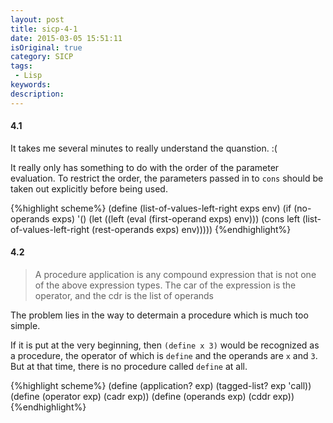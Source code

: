 ```yaml
---
layout: post
title: sicp-4-1
date: 2015-03-05 15:51:11
isOriginal: true
category: SICP
tags:
 - Lisp
keywords: 
description: 
---
```


#### 4.1

It takes me several minutes to really understand the quanstion. :(

It really only has something to do with the order of the parameter evaluation.
To restrict the order, the parameters passed in to `cons` should be taken out
explicitly before being used.

{%highlight scheme%}
(define (list-of-values-left-right exps env)
  (if (no-operands exps)
    '()
    (let ((left (eval (first-operand exps) env)))
      (cons left
            (list-of-values-left-right (rest-operands exps) env)))))
{%endhighlight%}

#### 4.2

>A procedure application is any compound expression that is not one of the above expression types. The car of the expression is the operator, and the cdr is the list of operands

The problem lies in the way to determain a procedure which is much too simple.

If it is put at the very beginning, then `(define x 3)` would be recognized as a procedure, the operator of which is
`define` and the operands are `x` and `3`. But at that time, there is no procedure called `define` at all.

{%highlight scheme%}
(define (application? exp) (tagged-list? exp 'call))
(define (operator exp) (cadr exp))
(define (operands exp) (cddr exp))
{%endhighlight%}




